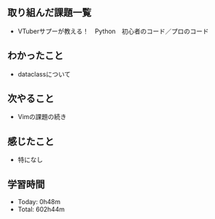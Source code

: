 ## 取り組んだ課題一覧
- VTuberサプーが教える！　Python　初心者のコード／プロのコード
## わかったこと
- dataclassについて
## 次やること
- Vimの課題の続き
## 感じたこと
- 特になし
## 学習時間
- Today: 0h48m
- Total: 602h44m
